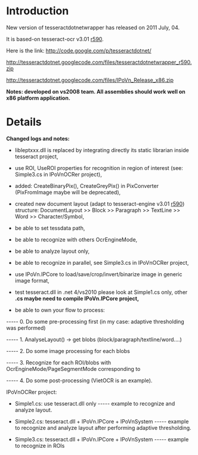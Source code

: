 # Introduction #

New version of tesseractdotnetwrapper has released on 2011 July, 04.

It is based-on tesseract-ocr v3.01 [r590](https://code.google.com/p/tesseractdotnet/source/detail?r=590).

Here is the link:
http://code.google.com/p/tesseractdotnet/

http://tesseractdotnet.googlecode.com/files/tesseractdotnetwrapper_r590.zip

http://tesseractdotnet.googlecode.com/files/IPoVn_Release_x86.zip

**Notes: developed on vs2008 team. All assemblies should work well on x86 platform application.**

# Details #

**Changed logs and notes:**

- libleptxxx.dll is replaced by integrating directly its static librarian inside tesseract project,

- use ROI, UseROI properties for recognition in region of interest (see: Simple3.cs in IPoVnOCRer project),

- added: CreateBinaryPix(), CreateGreyPix() in PixConverter (PixFromImage maybe will be deprecated),

- created new document layout (adapt to tesseract-engine v3.01 [r590](https://code.google.com/p/tesseractdotnet/source/detail?r=590)) structure: DocumentLayout >> Block >> Paragraph >> TextLine >> Word >> Character/Symbol,

- be able to set tessdata path,

- be able to recognize with others OcrEngineMode,

- be able to analyze layout only,

- be able to recognize in parallel, see Simple3.cs in IPoVnOCRer project,

- use IPoVn.IPCore to load/save/crop/invert/binarize image in generic image format,

- test tesseract.dll in .net 4/vs2010 please look at Simple1.cs only, other **.cs maybe need to compile IPoVn.IPCore project,**

- be able to own your flow to process:

----- 0. Do some pre-processing first (in my case: adaptive thresholding was performed)

----- 1. AnalyseLayout() -> get blobs (block/paragraph/textline/word....)

----- 2. Do some image processing for each blobs

----- 3. Recognize for each ROI/blobs with OcrEngineMode/PageSegmentMode corresponding to

----- 4. Do some post-processing (VietOCR is an example).

IPoVnOCRer project:

- Simple1.cs: use tesseract.dll only
----- example to recognize and analyze layout.

- Simple2.cs: tesseract.dll + IPoVn.IPCore + IPoVnSystem
----- example to recognize and analyze layout after performing adaptive thresholding.

- Simple3.cs: tesseract.dll + IPoVn.IPCore + IPoVnSystem
----- example to recognize in ROIs